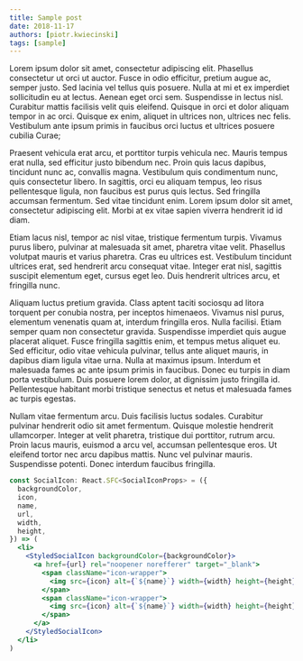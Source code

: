```yaml
---
title: Sample post
date: 2018-11-17
authors: [piotr.kwiecinski]
tags: [sample]
---
```


Lorem ipsum dolor sit amet, consectetur adipiscing elit. Phasellus consectetur ut orci ut auctor. Fusce in odio efficitur, pretium augue ac, semper justo. Sed lacinia vel tellus quis posuere. Nulla at mi et ex imperdiet sollicitudin eu at lectus. Aenean eget orci sem. Suspendisse in lectus nisl. Curabitur mattis facilisis velit quis eleifend. Quisque in orci et dolor aliquam tempor in ac orci. Quisque ex enim, aliquet in ultrices non, ultrices nec felis. Vestibulum ante ipsum primis in faucibus orci luctus et ultrices posuere cubilia Curae;

Praesent vehicula erat arcu, et porttitor turpis vehicula nec. Mauris tempus erat nulla, sed efficitur justo bibendum nec. Proin quis lacus dapibus, tincidunt nunc ac, convallis magna. Vestibulum quis condimentum nunc, quis consectetur libero. In sagittis, orci eu aliquam tempus, leo risus pellentesque ligula, non faucibus est purus quis lectus. Sed fringilla accumsan fermentum. Sed vitae tincidunt enim. Lorem ipsum dolor sit amet, consectetur adipiscing elit. Morbi at ex vitae sapien viverra hendrerit id id diam.

Etiam lacus nisl, tempor ac nisl vitae, tristique fermentum turpis. Vivamus purus libero, pulvinar at malesuada sit amet, pharetra vitae velit. Phasellus volutpat mauris et varius pharetra. Cras eu ultrices est. Vestibulum tincidunt ultrices erat, sed hendrerit arcu consequat vitae. Integer erat nisl, sagittis suscipit elementum eget, cursus eget leo. Duis hendrerit ultrices arcu, et fringilla nunc.

Aliquam luctus pretium gravida. Class aptent taciti sociosqu ad litora torquent per conubia nostra, per inceptos himenaeos. Vivamus nisl purus, elementum venenatis quam at, interdum fringilla eros. Nulla facilisi. Etiam semper quam non consectetur gravida. Suspendisse imperdiet quis augue placerat aliquet. Fusce fringilla sagittis enim, et tempus metus aliquet eu. Sed efficitur, odio vitae vehicula pulvinar, tellus ante aliquet mauris, in dapibus diam ligula vitae urna. Nulla at maximus ipsum. Interdum et malesuada fames ac ante ipsum primis in faucibus. Donec eu turpis in diam porta vestibulum. Duis posuere lorem dolor, at dignissim justo fringilla id. Pellentesque habitant morbi tristique senectus et netus et malesuada fames ac turpis egestas.

Nullam vitae fermentum arcu. Duis facilisis luctus sodales. Curabitur pulvinar hendrerit odio sit amet fermentum. Quisque molestie hendrerit ullamcorper. Integer at velit pharetra, tristique dui porttitor, rutrum arcu. Proin lacus mauris, euismod a arcu vel, accumsan pellentesque eros. Ut eleifend tortor nec arcu dapibus mattis. Nunc vel pulvinar mauris. Suspendisse potenti. Donec interdum faucibus fringilla.

```jsx
const SocialIcon: React.SFC<SocialIconProps> = ({
  backgroundColor,
  icon,
  name,
  url,
  width,
  height,
}) => (
  <li>
    <StyledSocialIcon backgroundColor={backgroundColor}>
      <a href={url} rel="noopener norefferer" target="_blank">
        <span className="icon-wrapper">
          <img src={icon} alt={`${name}`} width={width} height={height} />
        </span>
        <span className="icon-wrapper">
          <img src={icon} alt={`${name}`} width={width} height={height} />
        </span>
      </a>
    </StyledSocialIcon>
  </li>
)
```
